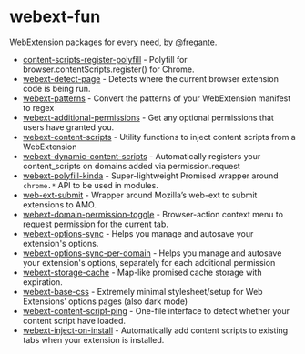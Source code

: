 # webext-fun

WebExtension packages for every need, by [@fregante](https://github.com/fregante).

* [content-scripts-register-polyfill](https://github.com/fregante/content-scripts-register-polyfill) - Polyfill for browser.contentScripts.register() for Chrome.
* [webext-detect-page](https://github.com/fregante/webext-detect-page) - Detects where the current browser extension code is being run.
* [webext-patterns](https://github.com/fregante/webext-patterns) - Convert the patterns of your WebExtension manifest to regex
* [webext-additional-permissions](https://github.com/fregante/webext-additional-permissions) - Get any optional permissions that users have granted you.
* [webext-content-scripts](https://github.com/fregante/webext-content-scripts) - Utility functions to inject content scripts from a WebExtension
* [webext-dynamic-content-scripts](https://github.com/fregante/webext-dynamic-content-scripts) - Automatically registers your content_scripts on domains added via permission.request
* [webext-polyfill-kinda](https://github.com/fregante/webext-polyfill-kinda) - Super-lightweight Promised wrapper around `chrome.*` API to be used in modules.
* [web-ext-submit](https://github.com/fregante/web-ext-submit) - Wrapper around Mozilla’s web-ext to submit extensions to AMO.
* [webext-domain-permission-toggle](https://github.com/fregante/webext-domain-permission-toggle) - Browser-action context menu to request permission for the current tab.
* [webext-options-sync](https://github.com/fregante/webext-options-sync) - Helps you manage and autosave your extension's options.
* [webext-options-sync-per-domain](https://github.com/fregante/webext-options-sync-per-domain) - Helps you manage and autosave your extension's options, separately for each additional permission
* [webext-storage-cache](https://github.com/fregante/webext-storage-cache) - Map-like promised cache storage with expiration. 
* [webext-base-css](https://github.com/fregante/webext-base-css) - Extremely minimal stylesheet/setup for Web Extensions’ options pages (also dark mode)
* [webext-content-script-ping](https://github.com/fregante/webext-content-script-ping) - One-file interface to detect whether your content script have loaded.
* [webext-inject-on-install](https://github.com/fregante/webext-inject-on-install) - Automatically add content scripts to existing tabs when your extension is installed.

